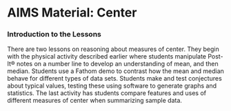 # AIMS Material: Center


### Introduction to the Lessons


There are two lessons on reasoning about measures of center. They begin with the physical activity described earlier where students manipulate Post-It&reg; notes on a number line to develop an understanding of mean, and then median. Students use a Fathom demo to contrast how the mean and median behave for different types of data sets. Students make and test conjectures about typical values, testing these using software to generate graphs and statistics. The last activity has students compare features and uses of different measures of center when summarizing sample data.